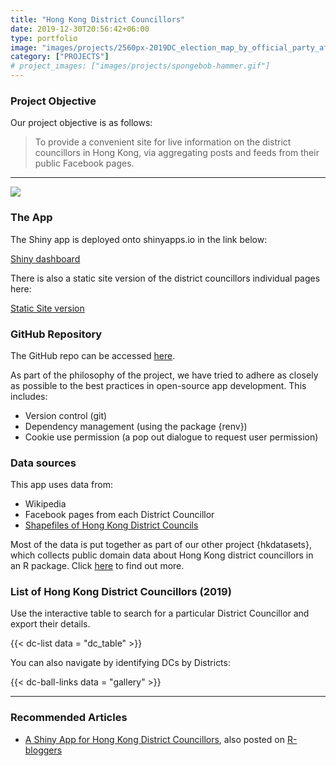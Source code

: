 ```yaml
---
title: "Hong Kong District Councillors"
date: 2019-12-30T20:56:42+06:00
type: portfolio
image: "images/projects/2560px-2019DC_election_map_by_official_party_affiliation.svg.png"
category: ["PROJECTS"]
# project_images: ["images/projects/spongebob-hammer.gif"]
---
```


### Project Objective

Our project objective is as follows:

>  To provide a convenient site for live information on the district councillors in Hong Kong, via aggregating posts and feeds from their public Facebook pages.

---

![](https://github.com/Hong-Kong-Districts-Info/hong-kong-districts-info.github.io/raw/master/images/DCAppDemo3.gif)

### The App
The Shiny app is deployed onto shinyapps.io in the link below:

<a class="btn btn-primary btn-lg btn-block" href="https://hkdistricts-info.shinyapps.io/dashboard-hkdistrictcouncillors/" role="button">Shiny dashboard</a>

There is also a static site version of the district councillors individual pages here:

<a class="btn btn-secondary btn-lg btn-block" href="/dc/" role="button">Static Site version</a>

### GitHub Repository
The GitHub repo can be accessed [here](https://github.com/Hong-Kong-Districts-Info/dashboard-hkdistrictcouncillors). 

As part of the philosophy of the project, we have tried to adhere as closely as possible to the best practices in open-source app development. This includes:

- Version control (git)
- Dependency management (using the package {renv})
- Cookie use permission (a pop out dialogue to request user permission)

### Data sources
This app uses data from:
- Wikipedia
- Facebook pages from each District Councillor
- [Shapefiles of Hong Kong District Councils](https://accessinfo.hk/en/request/shapefileshp_for_2019_district_c)

Most of the data is put together as part of our other project {hkdatasets}, which collects public domain data about Hong Kong district councillors in an R package. Click [here](../../portfolio/hkdatasets/) to find out more.

### List of Hong Kong District Councillors (2019)

Use the interactive table to search for a particular District Councillor and export their details.

{{< dc-list data = "dc_table" >}}

You can also navigate by identifying DCs by Districts:

{{< dc-ball-links data = "gallery" >}}

---

### Recommended Articles
- [A Shiny App for Hong Kong District Councillors](https://martinctc.github.io/blog/a-shiny-app-on-hong-kong-district-councillors/), also posted on [R-bloggers](https://www.r-bloggers.com/)
